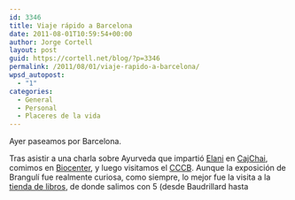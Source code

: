 ```yaml
---
id: 3346
title: Viaje rápido a Barcelona
date: 2011-08-01T10:59:54+00:00
author: Jorge Cortell
layout: post
guid: https://cortell.net/blog/?p=3346
permalink: /2011/08/01/viaje-rapido-a-barcelona/
wpsd_autopost:
  - "1"
categories:
  - General
  - Personal
  - Placeres de la vida
---
```

Ayer paseamos por Barcelona.

Tras asistir a una charla sobre Ayurveda que impartió <a title="Yoganaki.com" href="https://yoganaki.com/" target="_blank">Elani</a> en <a title="Cajchai.com" href="https://www.cajchai.com/" target="_blank">CajChai</a>, comimos en <a title="Biocenter" href="https://www.restaurantebiocenter.es" target="_blank">Biocenter</a>, y luego visitamos el <a title="CCCB" href="https://www.cccb.org" target="_blank">CCCB</a>. Aunque la exposición de Brangulí fue realmente curiosa, como siempre, lo mejor fue la visita a la <a title="Laie.es" href="https://laie.es/" target="_blank">tienda de libros</a>, de donde salimos con 5 (desde Baudrillard hasta